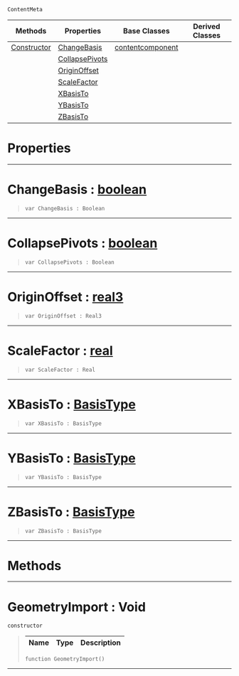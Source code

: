  `ContentMeta`

|Methods|Properties|Base Classes|Derived Classes|
|---|---|---|---|
|[ Constructor](https://github.com/ArendDanielek/ZeroDocsTest/blob/master/code_reference/class_reference/geometryimport.markdown#geometryimport-void)|[ ChangeBasis](https://github.com/ArendDanielek/ZeroDocsTest/blob/master/code_reference/class_reference/geometryimport.markdown#changebasis-zero-engine)|[contentcomponent](https://github.com/ArendDanielek/ZeroDocsTest/blob/master/code_reference/class_reference/contentcomponent.markdown)| |
| |[ CollapsePivots](https://github.com/ArendDanielek/ZeroDocsTest/blob/master/code_reference/class_reference/geometryimport.markdown#collapsepivots-zero-engi)| | |
| |[ OriginOffset](https://github.com/ArendDanielek/ZeroDocsTest/blob/master/code_reference/class_reference/geometryimport.markdown#originoffset-zero-engine)| | |
| |[ ScaleFactor](https://github.com/ArendDanielek/ZeroDocsTest/blob/master/code_reference/class_reference/geometryimport.markdown#scalefactor-zero-engine)| | |
| |[ XBasisTo](https://github.com/ArendDanielek/ZeroDocsTest/blob/master/code_reference/class_reference/geometryimport.markdown#xbasisto-zero-engine-doc)| | |
| |[ YBasisTo](https://github.com/ArendDanielek/ZeroDocsTest/blob/master/code_reference/class_reference/geometryimport.markdown#ybasisto-zero-engine-doc)| | |
| |[ ZBasisTo](https://github.com/ArendDanielek/ZeroDocsTest/blob/master/code_reference/class_reference/geometryimport.markdown#zbasisto-zero-engine-doc)| | |


 #  Properties


---  
 #  ChangeBasis : [boolean](https://github.com/ArendDanielek/ZeroDocsTest/blob/master/code_reference/zilch_base_types/boolean.markdown)

> 
> ``` lang=cpp, name=Zilch
> var ChangeBasis : Boolean


---  
 #  CollapsePivots : [boolean](https://github.com/ArendDanielek/ZeroDocsTest/blob/master/code_reference/zilch_base_types/boolean.markdown)

> 
> ``` lang=cpp, name=Zilch
> var CollapsePivots : Boolean


---  
 #  OriginOffset : [real3](https://github.com/ArendDanielek/ZeroDocsTest/blob/master/code_reference/zilch_base_types/real3.markdown)

> 
> ``` lang=cpp, name=Zilch
> var OriginOffset : Real3


---  
 #  ScaleFactor : [real](https://github.com/ArendDanielek/ZeroDocsTest/blob/master/code_reference/zilch_base_types/real.markdown)

> 
> ``` lang=cpp, name=Zilch
> var ScaleFactor : Real


---  
 #  XBasisTo : [BasisType](https://github.com/ArendDanielek/ZeroDocsTest/blob/master/code_reference/enum_reference.markdown#basistype)

> 
> ``` lang=cpp, name=Zilch
> var XBasisTo : BasisType


---  
 #  YBasisTo : [BasisType](https://github.com/ArendDanielek/ZeroDocsTest/blob/master/code_reference/enum_reference.markdown#basistype)

> 
> ``` lang=cpp, name=Zilch
> var YBasisTo : BasisType


---  
 #  ZBasisTo : [BasisType](https://github.com/ArendDanielek/ZeroDocsTest/blob/master/code_reference/enum_reference.markdown#basistype)

> 
> ``` lang=cpp, name=Zilch
> var ZBasisTo : BasisType


---  
 #  Methods


---  
 #  GeometryImport : Void

 `constructor`

> 
> |Name|Type|Description|
> |---|---|---|
> ``` lang=cpp, name=Zilch
> function GeometryImport()
> ``` 


---  
 
  
  
  
  
  
  
  

 